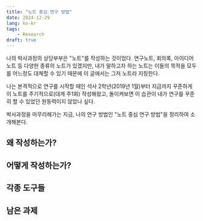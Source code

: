 ```yaml
---
title: "노트 중심 연구 방법"
date: 2024-12-29
lang: ko-kr
tags:
    - Research
draft: true
---
```


나의 박사과정의 상당부부은 "노트"를 작성하는 것이었다.
연구노트, 회의록, 아이디어 노트 등 다양한 종류의 노트가 있겠지만,
내가 말하고자 하는 노트는 이들의 목적을 모두를 어느정도 대체할 수 있기 때문에 이 글에서는 그저 노트라 지칭한다.

나는 본격적으로 연구를 시작할 때인 석사 2학년(2019년 1월)부터 지금까지 꾸준하게 이 노트를 주기적으로(대게 주1회) 작성해왔고, 돌이켜보면 이 습관이 내가 연구를 꾸준히 할 수 있었던 원동력이지 않았나 싶다.

박사과정을 마무리해가는 지금, 나의 연구 방법인 "노트 중심 연구 방법"을 정리하여 소개해본다.

## 왜 작성하는가?

## 어떻게 작성하는가?

## 각종 도구들

## 남은 과제
